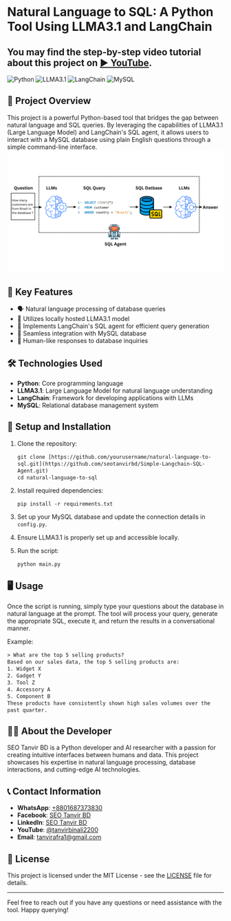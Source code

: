 # Natural Language to SQL: A Python Tool Using LLMA3.1 and LangChain
## You may find the step-by-step video tutorial about this project on [▶️ YouTube](https://youtu.be/C_Pz3iDvkuU).
![Python](https://img.shields.io/badge/Python-3.x-blue)
![LLMA3.1](https://img.shields.io/badge/LLMA-3.1-orange)
![LangChain](https://img.shields.io/badge/LangChain-latest-green)
![MySQL](https://img.shields.io/badge/MySQL-latest-blue)

## 🚀 Project Overview

This project is a powerful Python-based tool that bridges the gap between natural language and SQL queries. By leveraging the capabilities of LLMA3.1 (Large Language Model) and LangChain's SQL agent, it allows users to interact with a MySQL database using plain English questions through a simple command-line interface.
![Simple SQL agent](https://github.com/seotanvirbd/Simple-Langchain-SQL-Agent/blob/main/simple_SQL_agent.png)
## 🌟 Key Features

- 🗣️ Natural language processing of database queries
- 🤖 Utilizes locally hosted LLMA3.1 model
- 🔗 Implements LangChain's SQL agent for efficient query generation
- 🎯 Seamless integration with MySQL database
- 💬 Human-like responses to database inquiries

## 🛠️ Technologies Used

- **Python**: Core programming language
- **LLMA3.1**: Large Language Model for natural language understanding
- **LangChain**: Framework for developing applications with LLMs
- **MySQL**: Relational database management system

## 🔧 Setup and Installation

1. Clone the repository:
   ```
   git clone [https://github.com/yourusername/natural-language-to-sql.git](https://github.com/seotanvirbd/Simple-Langchain-SQL-Agent.git)
   cd natural-language-to-sql
   ```

2. Install required dependencies:
   ```
   pip install -r requirements.txt
   ```

3. Set up your MySQL database and update the connection details in `config.py`.

4. Ensure LLMA3.1 is properly set up and accessible locally.

5. Run the script:
   ```
   python main.py
   ```

## 🖥️ Usage

Once the script is running, simply type your questions about the database in natural language at the prompt. The tool will process your query, generate the appropriate SQL, execute it, and return the results in a conversational manner.

Example:
```
> What are the top 5 selling products?
Based on our sales data, the top 5 selling products are:
1. Widget X
2. Gadget Y
3. Tool Z
4. Accessory A
5. Component B
These products have consistently shown high sales volumes over the past quarter.
```

## 👨‍💻 About the Developer

SEO Tanvir BD is a Python developer and AI researcher with a passion for creating intuitive interfaces between humans and data. This project showcases his expertise in natural language processing, database interactions, and cutting-edge AI technologies.

## 📞 Contact Information

- **WhatsApp**: [+8801687373830](https://api.whatsapp.com/send?phone=8801687373830)
- **Facebook**: [SEO Tanvir BD](https://www.facebook.com/seotanvirbd)
- **LinkedIn**: [SEO Tanvir BD](https://www.linkedin.com/in/seotanvirbd/)
- **YouTube**: [@tanvirbinali2200](https://www.youtube.com/@tanvirbinali2200)
- **Email**: tanvirafra1@gmail.com

## 📄 License

This project is licensed under the MIT License - see the [LICENSE](LICENSE) file for details.

---

Feel free to reach out if you have any questions or need assistance with the tool. Happy querying!

